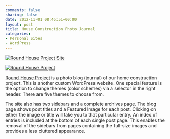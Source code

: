 ```yaml
---
comments: false
sharing: false
date: 2012-11-01 08:46:51+00:00
layout: post
title: House Construction Photo Journal
categories:
- Personal Sites
- WordPress
---
```


[![Round House Project Site]({{root_url}}/images/house-screenshot2.jpg)](http://house.milosh.me)

[![Round House Project]({{root_url}}/images/house-screenshot.jpg)](http://house.milosh.me)

[Round House Project](http://milosh.me/house) is a photo blog (journal) of our home construction project. This is another custom WordPress website. One special feature is the option to change themes (color schemes) via a selector in the right header. There are five themes to choose from.

The site also has two sidebars and a complete archives page. The blog page shows post titles and a Featured Image for each post. Clicking on either the image or title will take you to that particular entry. An index of entries is included at the bottom of each single post page. This enables the removal of the sidebars from pages containing the full-size images and provides a less cluttered appearance.
